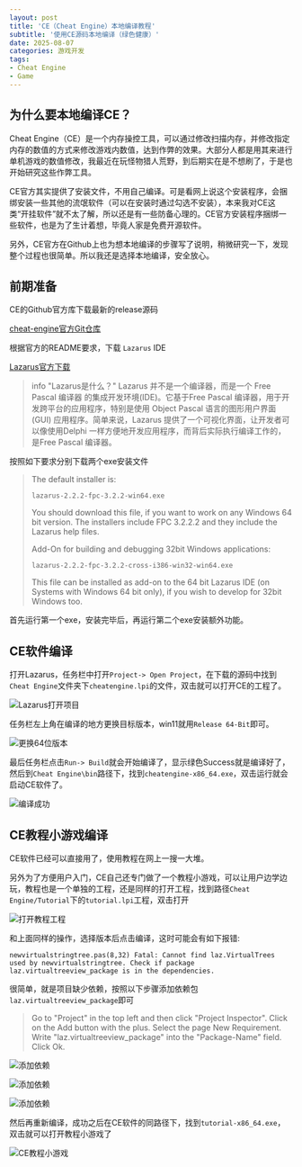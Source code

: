 ```yaml
---
layout: post
title: 'CE（Cheat Engine）本地编译教程'
subtitle: '使用CE源码本地编译（绿色健康）'
date: 2025-08-07
categories: 游戏开发
tags: 
- Cheat Engine 
- Game
---
```

## 为什么要本地编译CE？
Cheat Engine（CE）是一个内存操控工具，可以通过修改扫描内存，并修改指定内存的数值的方式来修改游戏内数值，达到作弊的效果。大部分人都是用其来进行单机游戏的数值修改，我最近在玩怪物猎人荒野，到后期实在是不想刷了，于是也开始研究这些作弊工具。

CE官方其实提供了安装文件，不用自己编译。可是看网上说这个安装程序，会捆绑安装一些其他的流氓软件（可以在安装时通过勾选不安装），本来我对CE这类“开挂软件”就不太了解，所以还是有一些防备心理的。CE官方安装程序捆绑一些软件，也是为了生计着想，毕竟人家是免费开源软件。

另外，CE官方在Github上也为想本地编译的步骤写了说明，稍微研究一下，发现整个过程也很简单。所以我还是选择本地编译，安全放心。

## 前期准备
CE的Github官方库下载最新的release源码

[cheat-engine官方Git仓库](https://github.com/cheat-engine/cheat-engine/releases/tag/7.5)

根据官方的README要求，下载 `Lazarus` IDE

[Lazarus官方下载](https://sourceforge.net/projects/lazarus/files/Lazarus%20Windows%2064%20bits/Lazarus%202.2.2/)

> info "Lazarus是什么？" 
> Lazarus 并不是一个编译器，而是一个 Free Pascal 编译器 的集成开发环境(IDE)。它基于Free Pascal 编译器，用于开发跨平台的应用程序，特别是使用 Object Pascal 语言的图形用户界面(GUI) 应用程序。简单来说，Lazarus 提供了一个可视化界面，让开发者可以像使用Delphi 一样方便地开发应用程序，而背后实际执行编译工作的，是Free Pascal 编译器。

按照如下要求分别下载两个exe安装文件
> The default installer is:
> 
> `lazarus-2.2.2-fpc-3.2.2-win64.exe`
> 
> You should download this file, if you want to work on any Windows 64 bit version.
> The installers include FPC 3.2.2.2 and they include the Lazarus help files.
> 
> Add-On for building and debugging 32bit Windows applications:
> 
> `lazarus-2.2.2-fpc-3.2.2-cross-i386-win32-win64.exe`
> 
> This file can be installed as add-on to the 64 bit Lazarus IDE (on Systems with Windows 64 bit only), if you wish to develop for 32bit Windows too.

首先运行第一个exe，安装完毕后，再运行第二个exe安装额外功能。

## CE软件编译

打开Lazarus，任务栏中打开`Project-> Open Project`，在下载的源码中找到`Cheat Engine`文件夹下`cheatengine.lpi`的文件，双击就可以打开CE的工程了。


![Lazarus打开项目](/assets/img/posts/2025-08-07-CE-localbuild/image.png)

任务栏左上角在编译的地方更换目标版本，win11就用`Release 64-Bit`即可。

![更换64位版本](/assets/img/posts/2025-08-07-CE-localbuild/image-3.png)

最后任务栏点击`Run-> Build`就会开始编译了，显示绿色Success就是编译好了，然后到`Cheat Engine\bin`路径下，找到`cheatengine-x86_64.exe`，双击运行就会启动CE软件了。

![编译成功](/assets/img/posts/2025-08-07-CE-localbuild/image-4.png)

## CE教程小游戏编译

CE软件已经可以直接用了，使用教程在网上一搜一大堆。

另外为了方便用户入门，CE自己还专门做了一个教程小游戏，可以让用户边学边玩，教程也是一个单独的工程，还是同样的打开工程，找到路径`Cheat Engine/Tutorial`下的`tutorial.lpi`工程，双击打开

![打开教程工程](/assets/img/posts/2025-08-07-CE-localbuild/image-5.png)

和上面同样的操作，选择版本后点击编译，这时可能会有如下报错:

```
newvirtualstringtree.pas(8,32) Fatal: Cannot find laz.VirtualTrees used by newvirtualstringtree. Check if package laz.virtualtreeview_package is in the dependencies.
```

很简单，就是项目缺少依赖，按照以下步骤添加依赖包`laz.virtualtreeview_package`即可
> Go to "Project" in the top left and then click "Project Inspector".
Click on the Add button with the plus.
Select the page New Requirement.
Write "laz.virtualtreeview_package" into the "Package-Name" field.
Click Ok.

![添加依赖](/assets/img/posts/2025-08-07-CE-localbuild/image-6.png)

![添加依赖](/assets/img/posts/2025-08-07-CE-localbuild/image-7.png)

![添加依赖](/assets/img/posts/2025-08-07-CE-localbuild/image-8.png)

然后再重新编译，成功之后在CE软件的同路径下，找到`tutorial-x86_64.exe`，双击就可以打开教程小游戏了

![CE教程小游戏](/assets/img/posts/2025-08-07-CE-localbuild/image-9.png)